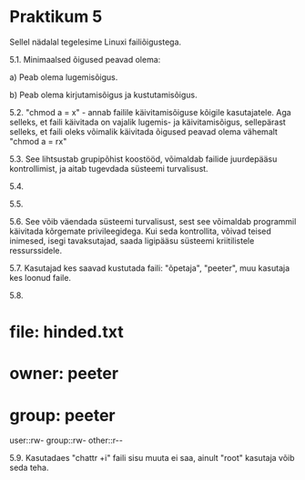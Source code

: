 # Praktikum 5
Sellel nädalal tegelesime Linuxi failiõigustega.

5.1. Minimaalsed õigused peavad olema:

a) Peab olema lugemisõigus.

b) Peab olema kirjutamisõigus ja kustutamisõigus.

5.2. "chmod a = x" - annab failile käivitamisõiguse kõigile kasutajatele. Aga selleks, et faili käivitada on vajalik lugemis- ja käivitamisõigus, sellepärast selleks, et faili oleks võimalik käivitada õigused peavad olema vähemalt "chmod a = rx"

5.3. See lihtsustab grupipõhist koostööd, võimaldab failide juurdepääsu kontrollimist, ja aitab tugevdada süsteemi turvalisust.

5.4. 

5.5.

5.6. See võib väendada süsteemi turvalisust, sest see võimaldab programmil käivitada kõrgemate privileegidega. Kui seda kontrollita, võivad teised inimesed, isegi tavaksutajad, saada ligipääsu süsteemi kriitilistele ressurssidele.

5.7. Kasutajad kes saavad kustutada faili: "õpetaja", "peeter", muu kasutaja kes loonud faile.

5.8. 
# file: hinded.txt
# owner: peeter
# group: peeter
user::rw-
group::rw-
other::r--


5.9. Kasutadaes "chattr +i" faili sisu muuta ei saa, ainult "root" kasutaja võib seda teha.
